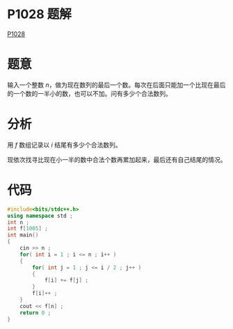 # P1028 题解

[P1028](https://www.luogu.com.cn/problem/P1028)
# 题意
输入一个整数 $n$，做为现在数列的最后一个数。每次在后面只能加一个比现在最后的一个数的一半小的数，也可以不加。问有多少个合法数列。

# 分析
用 $f$ 数组记录以 $i$ 结尾有多少个合法数列。

现依次找寻比现在小一半的数中合法个数再累加起来，最后还有自己结尾的情况。
# 代码
```cpp
#include<bits/stdc++.h>
using namespace std ;
int n ;
int f[1005] ;
int main()
{
    cin >> n ;
    for( int i = 1 ; i <= n ; i++ )
	{
        for( int j = 1 ; j <= i / 2 ; j++ )
		{
            f[i] += f[j] ;
        }
        f[i]++ ;
    }
    cout << f[n] ;
    return 0 ;
}
```